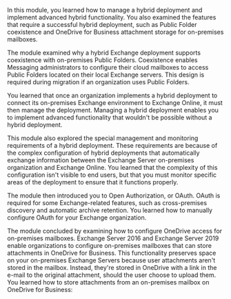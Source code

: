 In this module, you learned how to manage a hybrid deployment and implement advanced hybrid functionality. You also examined the features that require a successful hybrid deployment, such as Public Folder coexistence and OneDrive for Business attachment storage for on-premises mailboxes.

The module examined why a hybrid Exchange deployment supports coexistence with on-premises Public Folders. Coexistence enables Messaging administrators to configure their cloud mailboxes to access Public Folders located on their local Exchange servers. This design is required during migration if an organization uses Public Folders.

You learned that once an organization implements a hybrid deployment to connect its on-premises Exchange environment to Exchange Online, it must then manage the deployment. Managing a hybrid deployment enables you to implement advanced functionality that wouldn't be possible without a hybrid deployment.

This module also explored the special management and monitoring requirements of a hybrid deployment. These requirements are because of the complex configuration of hybrid deployments that automatically exchange information between the Exchange Server on-premises organization and Exchange Online. You learned that the complexity of this configuration isn't visible to end users, but that you must monitor specific areas of the deployment to ensure that it functions properly.

The module then introduced you to Open Authorization, or OAuth. OAuth is required for some Exchange-related features, such as cross-premises discovery and automatic archive retention. You learned how to manually configure OAuth for your Exchange organization.

The module concluded by examining how to configure OneDrive access for on-premises mailboxes. Exchange Server 2016 and Exchange Server 2019 enable organizations to configure on-premises mailboxes that can store attachments in OneDrive for Business. This functionality preserves space on your on-premises Exchange Servers because user attachments aren't stored in the mailbox. Instead, they're stored in OneDrive with a link in the e-mail to the original attachment, should the user choose to upload them. You learned how to store attachments from an on-premises mailbox on OneDrive for Business:
